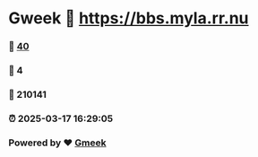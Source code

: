 # Gweek :link: https://bbs.myla.rr.nu 
### :page_facing_up: [40](https://bbs.myla.rr.nu/tag.html) 
### :speech_balloon: 4 
### :hibiscus: 210141 
### :alarm_clock: 2025-03-17 16:29:05 
### Powered by :heart: [Gmeek](https://github.com/Meekdai/Gmeek)
